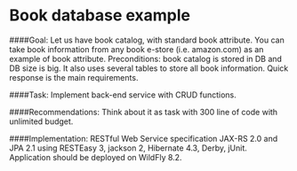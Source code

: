 Book database example
=======

####Goal:
Let us have book catalog, with standard book attribute. You can take book information from any book e-store (i.e. amazon.com) as an example of book attribute. Preconditions: book catalog is stored in DB and DB size is big. It also uses several tables to store all book information. Quick response is the main requirements.

####Task:
Implement back-end service with CRUD functions.

####Recommendations:
Think about it as task with 300 line of code with unlimited budget.

####Implementation:
RESTful Web Service specification JAX-RS 2.0 and JPA 2.1 using RESTEasy 3, jackson 2, Hibernate 4.3, Derby, jUnit.  
Application should be deployed on WildFly 8.2.
